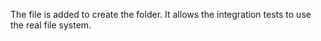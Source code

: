 ﻿The file is added to create the folder.
It allows the integration tests to use the real file system.